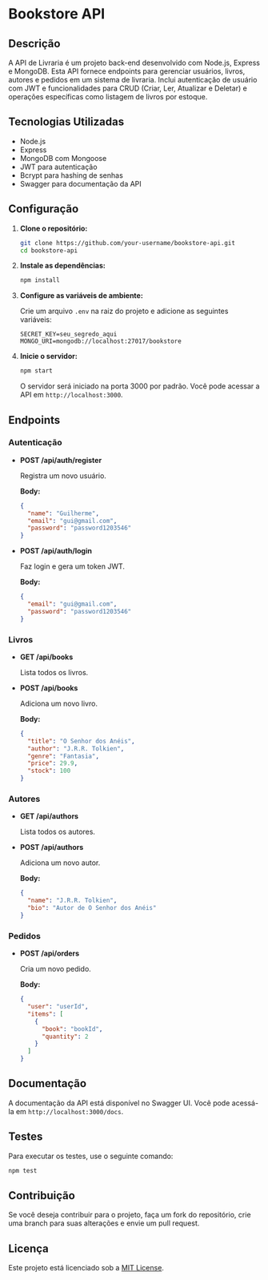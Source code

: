 # Bookstore API

## Descrição

A API de Livraria é um projeto back-end desenvolvido com Node.js, Express e MongoDB. Esta API fornece endpoints para gerenciar usuários, livros, autores e pedidos em um sistema de livraria. Inclui autenticação de usuário com JWT e funcionalidades para CRUD (Criar, Ler, Atualizar e Deletar) e operações específicas como listagem de livros por estoque.

## Tecnologias Utilizadas

- Node.js
- Express
- MongoDB com Mongoose
- JWT para autenticação
- Bcrypt para hashing de senhas
- Swagger para documentação da API

## Configuração

1. **Clone o repositório:**

   ```bash
   git clone https://github.com/your-username/bookstore-api.git
   cd bookstore-api
   ```

2. **Instale as dependências:**

   ```bash
   npm install
   ```

3. **Configure as variáveis de ambiente:**

   Crie um arquivo `.env` na raiz do projeto e adicione as seguintes variáveis:

   ```
   SECRET_KEY=seu_segredo_aqui
   MONGO_URI=mongodb://localhost:27017/bookstore
   ```

4. **Inicie o servidor:**

   ```bash
   npm start
   ```

   O servidor será iniciado na porta 3000 por padrão. Você pode acessar a API em `http://localhost:3000`.

## Endpoints

### Autenticação

- **POST /api/auth/register**

  Registra um novo usuário.

  **Body:**

  ```json
  {
    "name": "Guilherme",
    "email": "gui@gmail.com",
    "password": "password1203546"
  }
  ```

- **POST /api/auth/login**

  Faz login e gera um token JWT.

  **Body:**

  ```json
  {
    "email": "gui@gmail.com",
    "password": "password1203546"
  }
  ```

### Livros

- **GET /api/books**

  Lista todos os livros.

- **POST /api/books**

  Adiciona um novo livro.

  **Body:**

  ```json
  {
    "title": "O Senhor dos Anéis",
    "author": "J.R.R. Tolkien",
    "genre": "Fantasia",
    "price": 29.9,
    "stock": 100
  }
  ```

### Autores

- **GET /api/authors**

  Lista todos os autores.

- **POST /api/authors**

  Adiciona um novo autor.

  **Body:**

  ```json
  {
    "name": "J.R.R. Tolkien",
    "bio": "Autor de O Senhor dos Anéis"
  }
  ```

### Pedidos

- **POST /api/orders**

  Cria um novo pedido.

  **Body:**

  ```json
  {
    "user": "userId",
    "items": [
      {
        "book": "bookId",
        "quantity": 2
      }
    ]
  }
  ```

## Documentação

A documentação da API está disponível no Swagger UI. Você pode acessá-la em `http://localhost:3000/docs`.

## Testes

Para executar os testes, use o seguinte comando:

```bash
npm test
```

## Contribuição

Se você deseja contribuir para o projeto, faça um fork do repositório, crie uma branch para suas alterações e envie um pull request.

## Licença

Este projeto está licenciado sob a [MIT License](https://github.com/guievbs/bookstore-api/blob/main/LICENSE).
